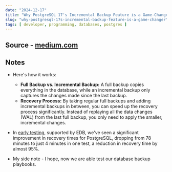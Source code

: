 ```yaml
---
date: "2024-12-17"
title: "Why PostgreSQL 17's Incremental Backup Feature is a Game-Changer"
slug: "why-postgresql-17s-incremental-backup-feature-is-a-game-changer"
tags: [ developer, programming, databases, postgres ]
---
```




## Source - [medium.com][1]

## Notes
* Here's how it works:
  * **Full Backup vs. Incremental Backup:** A full backup copies everything in the database, while an incremental backup only captures the changes made since the last backup.
  * **Recovery Process:** By taking regular full backups and adding incremental backups in between, you can speed up the recovery process significantly. Instead of replaying all the data changes (WAL) from the last full backup, you only need to apply the smaller, incremental changes.
* In [early testing][2], supported by EDB, we've seen a significant improvement in recovery times for PostgreSQL, dropping from 78 minutes to just 4 minutes in one test, a reduction in recovery time by almost 95%.
* My side note - I hope, now we are able test our database backup playbooks.



   [1]: https://www.enterprisedb.com/blog/why-postgresql-17s-incremental-backup-feature-game-changer
   [2]: https://www.postgresql.org/message-id/CAKZiRmybH_v9C4WcnzAYtJwjCvmFsuFcMq1Tfx2s+RB9hOUyNA@mail.gmail.com
